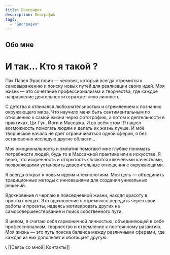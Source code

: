 ```yaml
---
title: Биография
description: Биография
tags:
  - "Биография"
---
```


## Обо мне

# И так... Кто я такой ?

Пак Павел Эрастович — человек, который всегда стремится к самовыражению и поиску новых путей для реализации своих идей. Моя жизнь — это сочетание профессионализма и творчества, где каждое направление деятельности отражает мою личность.

С детства я отличался любознательностью и стремлением к познанию окружающего мира. Что научило меня быть сентиментальным по отношению к самой жизни через фотографию, а потом к деятельности в практиках, Ци-Гун, Йоги и Массажа. И во всём этом! Я нашел возможность помогать людям и делать их жизнь лучше. И моё творческое начало не дает ограничиваться одной сферой, я без остановочно исследую другие области... 

Моя эмоциональность и эмпатия помогают мне глубже понимать потребности людей, будь то в Массажной практике или в искусстве. Я верю, что искренность и открытость являются ключевыми качествами, позволяющими установить доверительные отношения с окружающими.

Я всегда открыт к новым идеям и технологиям. Моя цель — объединить традиционные методы с инновациями для создания уникальных решений.

Вдохновение я черпаю в повседневной жизни, находя красоту в простых вещах. Это вдохновение я стремлюсь передать через свои работы и проекты, надеясь мотивировать других на самосовершенствование и поиск собственного пути.

В целом, я считаю себя гармоничной личностью, объединяющей в себе профессионализм, творчество и стремление к постоянному развитию. Моя жизнь — это путь поиска баланса между различными сферами, где каждая из них дополняет и обогащает другую.

 📞 [[Связь со мной| Контакты]]